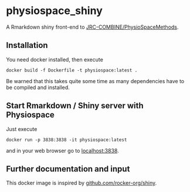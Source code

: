 # physiospace_shiny

A Rmarkdown shiny front-end to [JRC-COMBINE/PhysioSpaceMethods](github.com/JRC-COMBINE/PhysioSpaceMethods).

## Installation

You need docker installed, then execute
```
docker build -f Dockerfile -t physiospace:latest .
```

Be warned that this takes quite some time as many dependencies have to be compiled and installed.

## Start Rmarkdown / Shiny server with Physiospace

Just execute
```
docker run -p 3838:3838 -it physiospace:latest
```
and in your web browser go to [localhost:3838](http://localhost:3838).


## Further documentation and input 

This docker image is inspired by [github.com/rocker-org/shiny](https://github.com/rocker-org/shiny).
